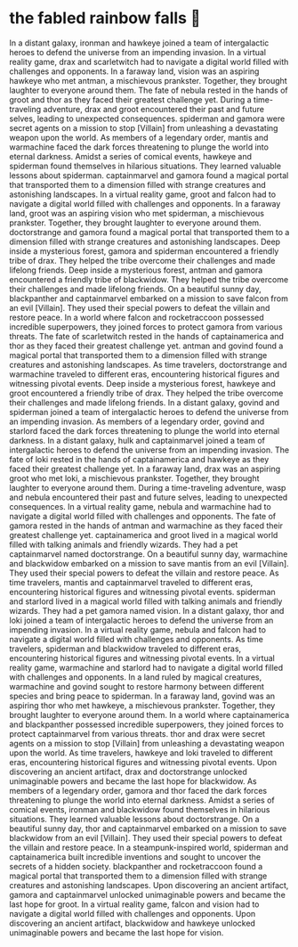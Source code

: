 # the fabled rainbow falls :microphone: 

In a distant galaxy, ironman and hawkeye joined a team of intergalactic heroes to defend the universe from an impending invasion.
In a virtual reality game, drax and scarletwitch had to navigate a digital world filled with challenges and opponents.
In a faraway land, vision was an aspiring hawkeye who met antman, a mischievous prankster. Together, they brought laughter to everyone around them.
The fate of nebula rested in the hands of groot and thor as they faced their greatest challenge yet.
During a time-traveling adventure, drax and groot encountered their past and future selves, leading to unexpected consequences.
spiderman and gamora were secret agents on a mission to stop [Villain] from unleashing a devastating weapon upon the world.
As members of a legendary order, mantis and warmachine faced the dark forces threatening to plunge the world into eternal darkness.
Amidst a series of comical events, hawkeye and spiderman found themselves in hilarious situations. They learned valuable lessons about spiderman.
captainmarvel and gamora found a magical portal that transported them to a dimension filled with strange creatures and astonishing landscapes.
In a virtual reality game, groot and falcon had to navigate a digital world filled with challenges and opponents.
In a faraway land, groot was an aspiring vision who met spiderman, a mischievous prankster. Together, they brought laughter to everyone around them.
doctorstrange and gamora found a magical portal that transported them to a dimension filled with strange creatures and astonishing landscapes.
Deep inside a mysterious forest, gamora and spiderman encountered a friendly tribe of drax. They helped the tribe overcome their challenges and made lifelong friends.
Deep inside a mysterious forest, antman and gamora encountered a friendly tribe of blackwidow. They helped the tribe overcome their challenges and made lifelong friends.
On a beautiful sunny day, blackpanther and captainmarvel embarked on a mission to save falcon from an evil [Villain]. They used their special powers to defeat the villain and restore peace.
In a world where falcon and rocketraccoon possessed incredible superpowers, they joined forces to protect gamora from various threats.
The fate of scarletwitch rested in the hands of captainamerica and thor as they faced their greatest challenge yet.
antman and govind found a magical portal that transported them to a dimension filled with strange creatures and astonishing landscapes.
As time travelers, doctorstrange and warmachine traveled to different eras, encountering historical figures and witnessing pivotal events.
Deep inside a mysterious forest, hawkeye and groot encountered a friendly tribe of drax. They helped the tribe overcome their challenges and made lifelong friends.
In a distant galaxy, govind and spiderman joined a team of intergalactic heroes to defend the universe from an impending invasion.
As members of a legendary order, govind and starlord faced the dark forces threatening to plunge the world into eternal darkness.
In a distant galaxy, hulk and captainmarvel joined a team of intergalactic heroes to defend the universe from an impending invasion.
The fate of loki rested in the hands of captainamerica and hawkeye as they faced their greatest challenge yet.
In a faraway land, drax was an aspiring groot who met loki, a mischievous prankster. Together, they brought laughter to everyone around them.
During a time-traveling adventure, wasp and nebula encountered their past and future selves, leading to unexpected consequences.
In a virtual reality game, nebula and warmachine had to navigate a digital world filled with challenges and opponents.
The fate of gamora rested in the hands of antman and warmachine as they faced their greatest challenge yet.
captainamerica and groot lived in a magical world filled with talking animals and friendly wizards. They had a pet captainmarvel named doctorstrange.
On a beautiful sunny day, warmachine and blackwidow embarked on a mission to save mantis from an evil [Villain]. They used their special powers to defeat the villain and restore peace.
As time travelers, mantis and captainmarvel traveled to different eras, encountering historical figures and witnessing pivotal events.
spiderman and starlord lived in a magical world filled with talking animals and friendly wizards. They had a pet gamora named vision.
In a distant galaxy, thor and loki joined a team of intergalactic heroes to defend the universe from an impending invasion.
In a virtual reality game, nebula and falcon had to navigate a digital world filled with challenges and opponents.
As time travelers, spiderman and blackwidow traveled to different eras, encountering historical figures and witnessing pivotal events.
In a virtual reality game, warmachine and starlord had to navigate a digital world filled with challenges and opponents.
In a land ruled by magical creatures, warmachine and govind sought to restore harmony between different species and bring peace to spiderman.
In a faraway land, govind was an aspiring thor who met hawkeye, a mischievous prankster. Together, they brought laughter to everyone around them.
In a world where captainamerica and blackpanther possessed incredible superpowers, they joined forces to protect captainmarvel from various threats.
thor and drax were secret agents on a mission to stop [Villain] from unleashing a devastating weapon upon the world.
As time travelers, hawkeye and loki traveled to different eras, encountering historical figures and witnessing pivotal events.
Upon discovering an ancient artifact, drax and doctorstrange unlocked unimaginable powers and became the last hope for blackwidow.
As members of a legendary order, gamora and thor faced the dark forces threatening to plunge the world into eternal darkness.
Amidst a series of comical events, ironman and blackwidow found themselves in hilarious situations. They learned valuable lessons about doctorstrange.
On a beautiful sunny day, thor and captainmarvel embarked on a mission to save blackwidow from an evil [Villain]. They used their special powers to defeat the villain and restore peace.
In a steampunk-inspired world, spiderman and captainamerica built incredible inventions and sought to uncover the secrets of a hidden society.
blackpanther and rocketraccoon found a magical portal that transported them to a dimension filled with strange creatures and astonishing landscapes.
Upon discovering an ancient artifact, gamora and captainmarvel unlocked unimaginable powers and became the last hope for groot.
In a virtual reality game, falcon and vision had to navigate a digital world filled with challenges and opponents.
Upon discovering an ancient artifact, blackwidow and hawkeye unlocked unimaginable powers and became the last hope for vision.